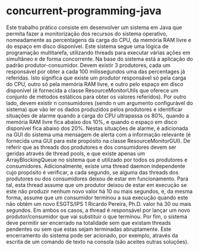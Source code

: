 # concurrent-programming-java

Este trabalho prático consiste em desenvolver um sistema em Java que
permita fazer a monitorização dos recursos do sistema operativo,
nomeadamente as percentagens da carga do CPU, da memória RAM livre e do
espaço em disco disponível. Este sistema segue uma lógica de programação
multitarefa, utilizando threads para executar várias ações em simultâneo e de
forma concorrente.
Na base do sistema está a aplicação do padrão produtor-consumidor. Devem
existir 3 produtores, cada um responsável por obter a cada 100 milissegundos
uma das percentages já referidas. Isto significa que existe um produtor
responsável só pela carga do CPU, outro só pela memória RAM livre, e outro
pelo espaço em disco disponível (é fornecida a classe ResourceMonitorUtils
que oferece um conjunto de métodos estáticos para obter os valores
referidos). Por outro lado, devem existir n consumidores (sendo n um
argumento configurável do sistema) que vão ler os dados produzidos pelos
produtores e identificar situações de alarme quando a carga do CPU
ultrapassa os 80%, quando a memória RAM livre fica abaixo dos 10%, e
quando o espaço em disco disponível fica abaixo dos 20%. Nestas situações
de alarme, é adicionada na GUI do sistema uma mensagem de alerta com a
informação relevante (é fornecida uma GUI para este propósito na classe
ResourceMonitorGUI). De referir que as threads dos produtores e dos
consumidores devem ser geridas através de thread pools, e que existe apenas
um ArrayBlockingQueue no sistema que é utilizado por todos os produtores e
consumidores.
Adicionalmente, existe uma thread daemon independente cujo propósito é
verificar, a cada segundo, se alguma das threads dos produtores ou dos
consumidores deixou de estar em funcionamento. Para tal, esta thread
assume que um produtor deixou de estar em execução se este não produzir
nenhum novo valor há 10 ou mais segundos, e, da mesma forma, assume que
um consumidor terminou a sua execução quando este não obtém um novo
ESGTS/IPS 1 Ricardo Pereira, Ph.D.
valor há 30 ou mais segundos. Em ambos os casos, a thread é responsável
por lançar um novo produtor/consumidor que vai substituir o que terminou.
Por fim, o sistema deve permitir ser encerrado na totalidade sem que existam
threads pendentes ou sem que estas sejam terminadas abruptamente. Este
encerramento do sistema pode ser acionado, por exemplo, através da escrita
de um comando de texto na consola (são aceites outras soluções).
